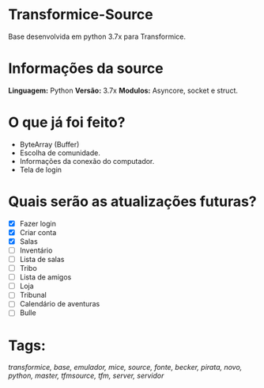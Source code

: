 # Transformice-Source
Base desenvolvida em python 3.7x para Transformice.

# Informações da source
**Linguagem:** Python
**Versão:** 3.7x
**Modulos:** Asyncore, socket e struct.

# O que já foi feito?
- ByteArray (Buffer)
- Escolha de comunidade.
- Informações da conexão do computador.
- Tela de login

# Quais serão as atualizações futuras?
- [x] Fazer login
- [x] Criar conta
- [x] Salas
- [ ] Inventário
- [ ] Lista de salas
- [ ] Tribo
- [ ] Lista de amigos
- [ ] Loja
- [ ] Tribunal
- [ ] Calendário de aventuras
- [ ] Bulle

# Tags:
*transformice, base, emulador, mice, source, fonte, becker, pirata, novo, python, master, tfmsource, tfm, server, servidor*
